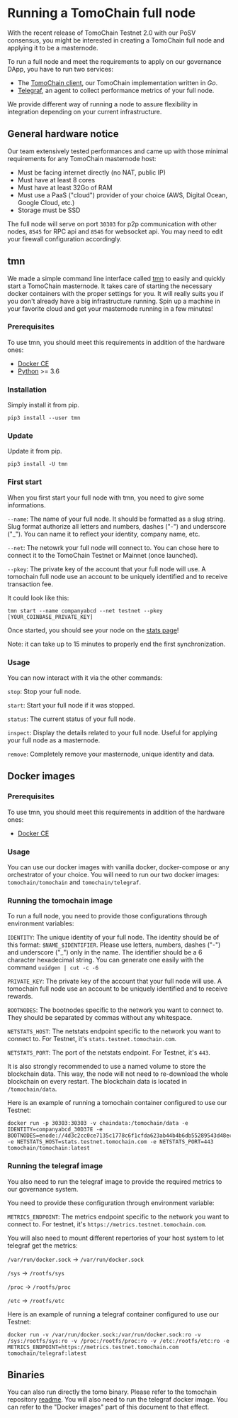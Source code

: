 # Running a TomoChain full node

With the recent release of TomoChain Testnet 2.0 with our PoSV consensus, you might be interested in creating a TomoChain full node and applying it to be a masternode.

To run a full node and meet the requirements to apply on our governance DApp, you have to run two services:
- The [TomoChain client](https://github.com/tomochain/tomochain), our TomoChain implementation written in _Go_.
- [Telegraf](https://github.com/influxdata/telegraf), an agent to collect performance metrics of your full node.

We provide different way of running a node to assure flexibility in integration depending on your current infrastructure.

## General hardware notice

Our team extensively tested performances and came up with those minimal requirements for any TomoChain masternode host:

- Must be facing internet directly (no NAT, public IP)
- Must have at least 8 cores
- Must have at least 32Go of RAM
- Must use a PaaS ("cloud") provider of your choice (AWS, Digital Ocean, Google Cloud, etc.)
- Storage must be SSD

The full node will serve on port `30303` for p2p communication with other nodes, `8545` for RPC api and `8546` for websocket api.
You may need to edit your firewall configuration accordingly.

## tmn

We made a simple command line interface called [tmn](https://github.com/tomochain/masternode) to easily and quickly start a TomoChain masternode.
It takes care of starting the necessary docker containers with the proper settings for you.
It will really suits you if you don't already have a big infrastructure running.
Spin up a machine in your favorite cloud and get your masternode running in a few minutes!

### Prerequisites

To use tmn, you should meet this requirements in addition of the hardware ones:

- [Docker CE](https://docs.docker.com/install/)
- [Python](https://docs.python-guide.org/starting/install3/linux/) >= 3.6

### Installation

Simply install it from pip.

```
pip3 install --user tmn
```

### Update

Update it from pip.

```
pip3 install -U tmn
```

### First start

When you first start your full node with tmn, you need to give some informations.

`--name`: The name of your full node.
It should be formatted as a slug string.
Slug format authorize all letters and numbers, dashes ("-") and underscore ("\_").
You can name it to reflect your identity, company name, etc.

`--net`: The netowrk your full node will connect to.
You can chose here to connect it to the TomoChain Testnet or Mainnet (once launched).

`--pkey`: The private key of the account that your full node will use.
A tomochain full node use an account to be uniquely identified and to receive transaction fee.

It could look like this:

```
tmn start --name companyabcd --net testnet --pkey [YOUR_COINBASE_PRIVATE_KEY]
```

Once started, you should see your node on the [stats page](https://stats.testnet.tomochain.com)!

Note: it can take up to 15 minutes to properly end the first synchronization.

### Usage

You can now interact with it via the other commands:

`stop`: Stop your full node.

`start`: Start your full node if it was stopped.

`status`: The current status of your full node.

`inspect`: Display the details related to your full node.
Useful for applying your full node as a masternode.

`remove`: Completely remove your masternode, unique identity and data.

## Docker images

### Prerequisites

To use tmn, you should meet this requirements in addition of the hardware ones:

- [Docker CE](https://docs.docker.com/install/)

### Usage

You can use our docker images with vanilla docker, docker-compose or any orchestrator of your choice.
You will need to run our two docker images: `tomochain/tomochain` and `tomochain/telegraf`.

### Running the tomochain image

To run a full node, you need to provide those configurations through environment variables:

`IDENTITY`: The unique identity of your full node.
The identity should be of this format: `$NAME_$IDENTIFIER`.
Please use letters, numbers, dashes ("-") and underscore ("\_") only in the name.
The identifier should be a 6 character hexadecimal string.
You can generate one easily with the command `uuidgen | cut -c -6`

`PRIVATE_KEY`: The private key of the account that your full node will use.
A tomochain full node use an account to be uniquely identified and to receive rewards.

`BOOTNODES`: The bootnodes specific to the network you want to connect to.
They should be separated by commas without any whitespace. <!-- TODO: bootnode address? -->

`NETSTATS_HOST`: The netstats endpoint specific to the network you want to connect to.
For Testnet, it's `stats.testnet.tomochain.com`.

`NETSTATS_PORT`: The port of the netstats endpoint.
For Testnet, it's `443`. <!-- TODO: remove? and set 443 as default -->

It is also strongly recommended to use a named volume to store the blockchain data.
This way, the node will not need to re-download the whole blockchain on every restart.
The blockchain data is located in `/tomochain/data`.

Here is an example of running a tomochain container configured to use our Testnet:
```
docker run -p 30303:30303 -v chaindata:/tomochain/data -e IDENTITY=companyabcd_30D37E -e BOOTNODES=enode://4d3c2cc0ce7135c1778c6f1cfda623ab44b4b6db55289543d48ecfde7d7111fd420c42174a9f2fea511a04cf6eac4ec69b4456bfaaae0e5bd236107d3172b013@52.221.28.223:30301,enode://298780104303fcdb37a84c5702ebd9ec660971629f68a933fd91f7350c54eea0e294b0857f1fd2e8dba2869fcc36b83e6de553c386cf4ff26f19672955d9f312@13.251.101.216:30301,enode://46dba3a8721c589bede3c134d755eb1a38ae7c5a4c69249b8317c55adc8d46a369f98b06514ecec4b4ff150712085176818d18f59a9e6311a52dbe68cff5b2ae@13.250.94.232:30301 -e NETSTATS_HOST=stats.testnet.tomochain.com -e NETSTATS_PORT=443 tomochain/tomochain:latest
```

### Running the telegraf image

You also need to run the telegraf image to provide the required metrics to our governance system.

You need to provide these configuration through environment variable:

`METRICS_ENDPOINT`: The metrics endpoint specific to the network you want to connect to.
For testnet, it's `https://metrics.testnet.tomochain.com`.

You will also need to mount different repertories of your host system to let telegraf get the metrics:

`/var/run/docker.sock` -> `/var/run/docker.sock`

`/sys` -> `/rootfs/sys`

`/proc` -> `/rootfs/proc`

`/etc` -> `/rootfs/etc`

Here is an example of running a telegraf container configured to use our Testnet: <!-- TODO update images! infra-telegraf:devnet -> telegraf:latest -->
```
docker run -v /var/run/docker.sock:/var/run/docker.sock:ro -v /sys:/rootfs/sys:ro -v /proc:/rootfs/proc:ro -v /etc:/rootfs/etc:ro -e METRICS_ENDPOINT=https://metrics.testnet.tomochain.com tomochain/telegraf:latest
```

## Binaries

You can also run directly the tomo binary.
Please refer to the tomochain repository [readme](https://github.com/tomochain/tomochain).
You will also need to run the telegraf docker image.
You can refer to the "Docker images" part of this document to that effect.

